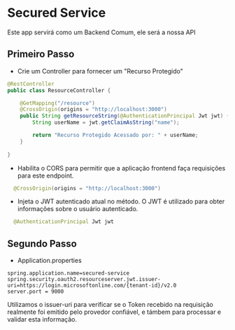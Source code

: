 # Secured Service

Este app servirá como um Backend Comum, ele será a nossa API

## Primeiro Passo
- Crie um Controller para fornecer um "Recurso Protegido"

```Java
@RestController
public class ResourceController {

    @GetMapping("/resource")
    @CrossOrigin(origins = "http://localhost:3000")
    public String getResourceString(@AuthenticationPrincipal Jwt jwt) {
        String userName = jwt.getClaimAsString("name");

        return "Recurso Protegido Acessado por: " + userName;
    }
    
}
```

- Habilita o CORS para permitir que a aplicação frontend faça requisições para este endpoint.

```Java
  @CrossOrigin(origins = "http://localhost:3000")
  ```
- Injeta o JWT autenticado atual no método. O JWT é utilizado para obter informações sobre o usuário autenticado.

```Java
  @AuthenticationPrincipal Jwt jwt
  ```

## Segundo Passo

- Application.properties
  
```Properties
spring.application.name=secured-service
spring.security.oauth2.resourceserver.jwt.issuer-uri=https://login.microsoftonline.com/{tenant-id}/v2.0
server.port = 9000
```
Utilizamos o issuer-uri para verificar se o Token recebido na requisição realmente foi emitido pelo provedor confiável, e támbem para processar e validar esta informação.
